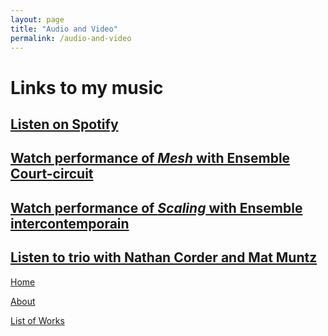 ```yaml
---
layout: page
title: "Audio and Video"
permalink: /audio-and-video
---
```


# Links to my music

## [Listen on Spotify](https://soundcloud.com/matthewtmonaco)


## [Watch performance of *Mesh* with Ensemble Court-circuit](https://www.youtube.com/watch?v=RuL0ushx5a0&list=RDRuL0ushx5a0&start_radio=1&ab_channel=Royaumont)

## [Watch performance of *Scaling* with Ensemble intercontemporain](https://www.youtube.com/watch?v=t6OVz_XPd8w&list=RDt6OVz_XPd8w&start_radio=1&ab_channel=MatthewMonaco)

## [Listen to trio with Nathan Corder and Mat Muntz](https://cmmtrio.bandcamp.com/album/live-in-berkeley)

[Home](/)

[About](/about)

[List of Works](/list-of-works)
